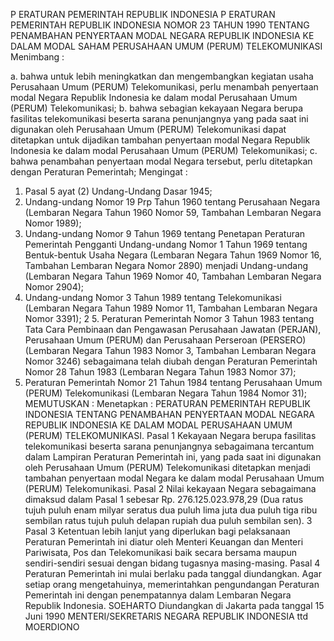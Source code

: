  P ERATURAN PEMERINTAH REPUBLIK INDONESIA P ERATURAN PEMERINTAH REPUBLIK INDONESIA NOMOR 23 TAHUN 1990 TENTANG PENAMBAHAN PENYERTAAN MODAL NEGARA REPUBLIK INDONESIA KE DALAM MODAL SAHAM PERUSAHAAN UMUM (PERUM) TELEKOMUNIKASI
Menimbang :

a. bahwa untuk lebih meningkatkan dan mengembangkan kegiatan usaha Perusahaan Umum (PERUM) Telekomunikasi, perlu menambah penyertaan modal Negara Republik Indonesia ke dalam modal Perusahaan Umum (PERUM) Telekomunikasi;
b. bahwa sebagian kekayaan Negara berupa fasilitas telekomunikasi beserta sarana penunjangnya yang pada saat ini digunakan oleh Perusahaan Umum (PERUM) Telekomunikasi dapat ditetapkan untuk dijadikan tambahan penyertaan modal Negara Republik Indonesia ke dalam modal Perusahaan Umum (PERUM) Telekomunikasi;
c. bahwa penambahan penyertaan modal Negara tersebut, perlu ditetapkan dengan Peraturan Pemerintah;
Mengingat :

1. Pasal 5 ayat (2) Undang-Undang Dasar 1945;
2. Undang-undang Nomor 19 Prp Tahun 1960 tentang Perusahaan Negara (Lembaran Negara Tahun 1960 Nomor 59, Tambahan Lembaran Negara Nomor 1989);
3. Undang-undang Nomor 9 Tahun 1969 tentang Penetapan Peraturan Pemerintah Pengganti Undang-undang Nomor 1 Tahun 1969 tentang Bentuk-bentuk Usaha Negara (Lembaran Negara Tahun 1969 Nomor 16, Tambahan Lembaran Negara Nomor 2890) menjadi Undang-undang (Lembaran Negara Tahun 1969 Nomor 40, Tambahan Lembaran Negara Nomor 2904);
4. Undang-undang Nomor 3 Tahun 1989 tentang Telekomunikasi (Lembaran Negara Tahun 1989 Nomor 11, Tambahan Lembaran Negara Nomor 3391); 2 5. Peraturan Pemerintah Nomor 3 Tahun 1983 tentang Tata Cara Pembinaan dan Pengawasan Perusahaan Jawatan (PERJAN), Perusahaan Umum (PERUM) dan Perusahaan Perseroan (PERSERO) (Lembaran Negara Tahun 1983 Nomor 3, Tambahan Lembaran Negara Nomor 3246) sebagaimana telah diubah dengan Peraturan Pemerintah Nomor 28 Tahun 1983 (Lembaran Negara Tahun 1983 Nomor 37);
6. Peraturan Pemerintah Nomor 21 Tahun 1984 tentang Perusahaan Umum (PERUM) Telekomunikasi (Lembaran Negara Tahun 1984 Nomor 31);
MEMUTUSKAN :
 Menetapkan : PERATURAN PEMERINTAH REPUBLIK INDONESIA TENTANG PENAMBAHAN PENYERTAAN MODAL NEGARA REPUBLIK INDONESIA KE DALAM MODAL PERUSAHAAN UMUM (PERUM) TELEKOMUNIKASI.
Pasal 1
Kekayaan Negara berupa fasilitas telekomunikasi beserta sarana penunjangnya sebagaimana tercantum dalam Lampiran Peraturan Pemerintah ini, yang pada saat ini digunakan oleh Perusahaan Umum (PERUM) Telekomunikasi ditetapkan menjadi tambahan penyertaan modal Negara ke dalam modal Perusahaan Umum (PERUM) Telekomunikasi.
Pasal 2
Nilai kekayaan Negara sebagaimana dimaksud dalam Pasal 1 sebesar Rp. 276.125.023.978,29 (Dua ratus tujuh puluh enam milyar seratus dua puluh lima juta dua puluh tiga ribu sembilan ratus tujuh puluh delapan rupiah dua puluh sembilan sen). 3
Pasal 3
Ketentuan lebih lanjut yang diperlukan bagi pelaksanaan Peraturan Pemerintah ini diatur oleh Menteri Keuangan dan Menteri Pariwisata, Pos dan Telekomunikasi baik secara bersama maupun sendiri-sendiri sesuai dengan bidang tugasnya masing-masing.
Pasal 4
Peraturan Pemerintah ini mulai berlaku pada tanggal diundangkan. Agar setiap orang mengetahuinya, memerintahkan pengundangan Peraturan Pemerintah ini dengan penempatannya dalam Lembaran Negara Republik Indonesia. SOEHARTO Diundangkan di Jakarta pada tanggal 15 Juni 1990 MENTERI/SEKRETARIS NEGARA REPUBLIK INDONESIA ttd MOERDIONO